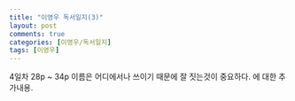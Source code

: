 ```yaml
---
title: "이영우 독서일지(3)"
layout: post
comments: true
categories: [이영우/독서일지]
tags: [이영우]
---
```


4일차 28p ~ 34p 
이름은 어디에서나 쓰이기 때문에 잘 짓는것이 중요하다.
에 대한 추가내용.
